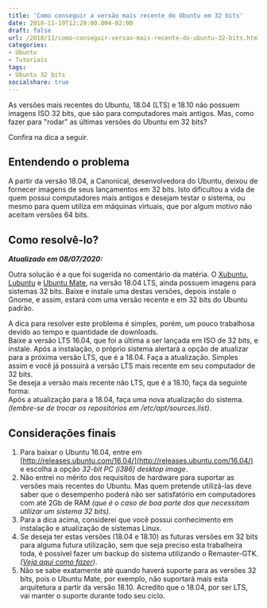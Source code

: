 ```yaml
---
title: 'Como conseguir a versão mais recente do Ubuntu em 32 bits'
date: 2018-11-19T12:29:00.004-02:00
draft: false
url: /2018/11/como-conseguir-versao-mais-recente-do-ubuntu-32-bits.html
categories: 
- Ubuntu
- Tutoriais
tags:
- Ubuntu 32 bits
socialshare: true
---
```


As versões mais recentes do Ubuntu, 18.04 (LTS) e 18.10 não possuem imagens ISO 32 bits, que são para computadores mais antigos. Mas, como fazer para "rodar" as últimas versões do Ubuntu em 32 bits?  

<!--more-->

Confira na dica a seguir.

## Entendendo o problema

  
A partir da versão 18.04, a Canonical, desenvolvedora do Ubuntu, deixou de fornecer imagens de seus lançamentos em 32 bits. Isto dificultou a vida de quem possui computadores mais antigos e desejam testar o sistema, ou mesmo para quem utiliza em máquinas virtuais, que por algum motivo não aceitam versões 64 bits.  
  

## Como resolvê-lo?

  
_**Atualizado em 08/07/2020:**_  
  
Outra solução é a que foi sugerida no comentário da matéria. O [Xubuntu](http://mirror.aarnet.edu.au/pub/xubuntu/releases/18.04/release/xubuntu-18.04.4-desktop-i386.iso), [Lubuntu](http://cdimage.ubuntu.com/lubuntu/releases/18.04/release/lubuntu-18.04.4-desktop-i386.iso) e [Ubuntu Mate](http://cdimage.ubuntu.com/ubuntu-mate/releases/18.04/release/ubuntu-mate-18.04.4-desktop-i386.iso), na versão 18.04 LTS, ainda possuem imagens para sistemas 32 bits. Baixe e instale uma destas versões, depois instale o Gnome, e assim, estará com uma versão recente e em 32 bits do Ubuntu padrão.  
  
A dica para resolver este problema é simples, porém, um pouco trabalhosa devido ao tempo e quantidade de downloads.  
Baixe a versão LTS 16.04, que foi a última a ser lançada em ISO de 32 bits, e instale. Após a instalação, o próprio sistema alertará a opção de atualizar para a próxima versão LTS, que é a 18.04. Faça a atualização. Simples assim e você já possuirá a versão LTS mais recente em seu computador de 32 bits.  
Se deseja a versão mais recente não LTS, que é a 18.10, faça da seguinte forma:  
Após a atualização para a 18.04, faça uma nova atualização do sistema. _(lembre-se de trocar os repositórios em /etc/apt/sources.list)_.  
  

## Considerações finais

  
1. Para baixar o Ubuntu 16.04, entre em [http://releases.ubuntu.com/16.04/](http://releases.ubuntu.com/16.04/) e escolha a opção _32-bit PC (i386) desktop image_.  
2. Não entrei no mérito dos requisitos de hardware para suportar as versões mais recentes do Ubuntu. Mas quem pretende utilizá-las deve saber que o desempenho poderá não ser satisfatório em computadores com até 2Gb de RAM _(que é o caso de boa parte dos que necessitam utilizar um sistema 32 bits)._  
3. Para a dica acima, considerei que você possui conhecimento em instalação e atualização de sistemas Linux.  
4. Se deseja ter estas versões (18.04 e 18.10) as futuras versões em 32 bits para alguma futura utilização, sem que seja preciso esta trabalheira toda, é possível fazer um backup do sistema utilizando o Remaster-GTK. _([Veja aqui como fazer](https://info.wsouza.com.br/2018/07/backup-com-remaster-gtk.html))_.  
5. Não se sabe exatamente até quando haverá suporte para as versões 32 bits, pois o Ubuntu Mate, por exemplo, não suportará mais esta arquitetura a partir da versão 18.10. Acredito que o 18.04, por ser LTS, vai manter o suporte durante todo seu ciclo.
